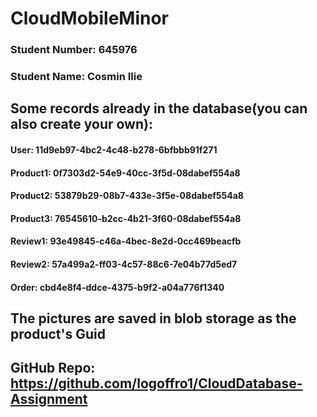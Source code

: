 # CloudMobileMinor

### Student Number: 645976
### Student Name: Cosmin Ilie


## Some records already in the database(you can also create your own):

#### User: 11d9eb97-4bc2-4c48-b278-6bfbbb91f271
#### Product1: 0f7303d2-54e9-40cc-3f5d-08dabef554a8
#### Product2: 53879b29-08b7-433e-3f5e-08dabef554a8
#### Product3: 76545610-b2cc-4b21-3f60-08dabef554a8
#### Review1: 93e49845-c46a-4bec-8e2d-0cc469beacfb
#### Review2: 57a499a2-ff03-4c57-88c6-7e04b77d5ed7
#### Order: cbd4e8f4-ddce-4375-b9f2-a04a776f1340

## The pictures are saved in blob storage as the product's Guid


## GitHub Repo: https://github.com/logoffro1/CloudDatabase-Assignment